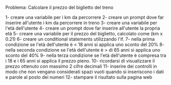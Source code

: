Problema: Calcolare il prezzo del biglietto del treno


1- creare una variabile per i km da percorrere
2- creare un prompt dove far inserire all'utente i km da percorrere in treno
3- creare una variabile per l'età dell'utente
4- creare un prompt dove far inserire all'utente la propria età
5- creare una variabile per il prezzo del biglietto, calcolato come (km x 0.21)
6- creare un conditional statements utilizzando l'if.
7- nella prima condizione se l'età dell'utente è < 18 anni si applica uno sconto del 20% 
8- nella seconda condizione se l'età dell'utente è > di 65 anni si applica uno sconto del 40%
9- nella terza condizione se l'età dell'utente è compresa tra i 18 e i 65 anni si applica il prezzo pieno.
10- ricordarsi di visualizzare il prezzo ottenuto con massimo 2 cifre decimali
11- inserire dei controlli in modo che non vengano considerati spazi vuoti quando si inseriscono i dati e parole al posto dei numeri
12- stampare il risultato sulla pagina web
